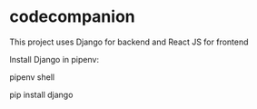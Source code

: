 # codecompanion

This project uses Django for backend and React JS for frontend

Install Django in pipenv:

pipenv shell

pip install django

